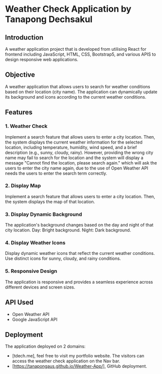 # Weather Check Application by Tanapong Dechsakul

## Introduction
A weather application project that is developed from utilising React for frontend including JavaScript, HTML, CSS, Bootstrap5, and various APIS to design responsive web applications.

## Objective
A weather application that allows users to search for weather conditions based on their location (city name). The application can dynamically update its background and icons according to the current weather conditions.

## Features
### 1. Weather Check
Implement a search feature that allows users to enter a city location. Then, the system displays the current weather information for the selected location, including temperature, humidity, wind speed, and a brief description (e.g., sunny, cloudy, rainy). However, providing the wrong city name may fail to search for the location and the system will display a message "Cannot find the location, please search again." which will ask the users to enter the city name again, due to the use of Open Weather API needs the users to enter the search term correctly.
### 2. Display Map
Implement a search feature that allows users to enter a city location. Then, the system displays the map of that location.
### 3. Display Dynamic Background
The application's background changes based on the day and night of that city location.
Day: Bright background.
Night: Dark background.
### 4. Display Weather Icons
Display dynamic weather icons that reflect the current weather conditions.
Use distinct icons for sunny, cloudy, and rainy conditions.
### 5. Responsive Design
The application is responsive and provides a seamless experience across different devices and screen sizes.

## API Used
- Open Weather API
- Google JavaScript API

## Deployment
The application deployed on 2 domains:
- [tdech.me], feel free to visit my portfolio website. The visitors can access the weather check application on the Nav bar.
- [https://tanapongaus.github.io/Weather-App/], GitHub deployment.
